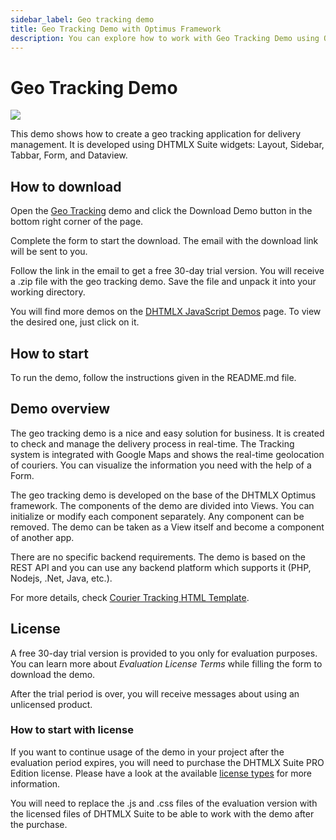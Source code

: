 ```yaml
---
sidebar_label: Geo tracking demo
title: Geo Tracking Demo with Optimus Framework 
description: You can explore how to work with Geo Tracking Demo using Optimus Framework in the documentation of the DHTMLX JavaScript UI library. Browse developer guides and API reference, try out code examples and live demos, and download a free 30-day evaluation version of DHTMLX Suite 7.
---
```


# Geo Tracking Demo

[comment]: # (todo добавить ссылку на демку на картинку и под картинкой)

![](../assets/optimus/demo/geotracking_demo.png)

This demo shows how to create a geo tracking application for delivery management. It is developed using DHTMLX Suite widgets: Layout, Sidebar, Tabbar, Form, and Dataview.

## How to download

Open the [Geo Tracking](https://dhtmlx.com/docs/products/demoApps/dhtmlxGeoTracking/) demo and click the Download Demo button in the bottom right corner of the page.

Complete the form to start the download. The email with the download link will be sent to you.

Follow the link in the email to get a free 30-day trial version. You will receive a .zip file with the geo tracking demo. Save the file and unpack it into your working directory.

You will find more demos on the [DHTMLX JavaScript Demos](https://dhtmlx.com/docs/products/demoApps/) page. To view the desired one, just click on it.

## How to start

To run the demo, follow the instructions given in the README.md file.

## Demo overview

The geo tracking demo is a nice and easy solution for business. It is created to check and manage the delivery process in real-time. The Tracking system is integrated with Google Maps and shows the real-time geolocation of couriers. You can visualize the information you need with the help of a Form.

The geo tracking demo is developed on the base of the DHTMLX Optimus framework. The components of the demo are divided into Views. You can initialize or modify each component separately. Any component can be removed. The demo can be taken as a View itself and become a component of another app.

There are no specific backend requirements. The demo is based on the REST API and you can use any backend platform which supports it (PHP, Nodejs, .Net, Java, etc.).

For more details, check [Courier Tracking HTML Template](https://dhtmlx.com/docs/products/dhtmlxGeoTracking/).
## License

A free 30-day trial version is provided to you only for evaluation purposes. You can learn more about *Evaluation License Terms* while filling the form to download the demo.

After the trial period is over, you will receive messages about using an unlicensed product.

### How to start with license

If you want to continue usage of the demo in your project after the evaluation period expires, you will need to purchase the DHTMLX Suite PRO Edition license. Please have a look at the available [license types](https://dhtmlx.com/docs/products/licenses.shtml) for more information.

You will need to replace the .js and .css files of the evaluation version with the licensed files of DHTMLX Suite to be able to work with the demo after the purchase.
